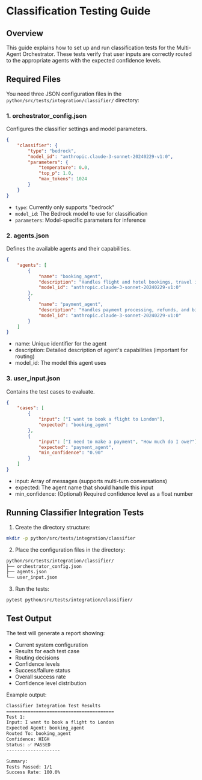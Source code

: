 # Classification Testing Guide
## Overview
This guide explains how to set up and run classification tests for the Multi-Agent Orchestrator. These tests verify that user inputs are correctly routed to the appropriate agents with the expected confidence levels.

## Required Files
You need three JSON configuration files in the `python/src/tests/integration/classifier/` directory:

### 1. orchestrator_config.json
Configures the classifier settings and model parameters.

```json
{
    "classifier": {
        "type": "bedrock",
        "model_id": "anthropic.claude-3-sonnet-20240229-v1:0",
        "parameters": {
            "temperature": 0.0,
            "top_p": 1.0,
            "max_tokens": 1024
        }
    }
}
```

- `type`: Currently only supports "bedrock"
- `model_id`: The Bedrock model to use for classification
- `parameters`: Model-specific parameters for inference

### 2. agents.json
Defines the available agents and their capabilities.

```json
{
    "agents": [
        {
            "name": "booking_agent",
            "description": "Handles flight and hotel bookings, travel itineraries, and vacation planning",
            "model_id": "anthropic.claude-3-sonnet-20240229-v1:0"
        },
        {
            "name": "payment_agent",
            "description": "Handles payment processing, refunds, and billing inquiries",
            "model_id": "anthropic.claude-3-sonnet-20240229-v1:0"
        }
    ]
}
```

- name: Unique identifier for the agent
- description: Detailed description of agent's capabilities (important for routing)
- model_id: The model this agent uses

### 3. user_input.json
Contains the test cases to evaluate.

```json
{
    "cases": [
        {
            "input": ["I want to book a flight to London"],
            "expected": "booking_agent"
        },
        {
            "input": ["I need to make a payment", "How much do I owe?"],
            "expected": "payment_agent",
            "min_confidence": "0.90"
        }
    ]
}
```

- input: Array of messages (supports multi-turn conversations)
- expected: The agent name that should handle this input
- min_confidence: (Optional) Required confidence level as a float number

## Running Classifier Integration Tests

1. Create the directory structure:
```bash
mkdir -p python/src/tests/integration/classifier
```
2. Place the configuration files in the directory:
```bash
python/src/tests/integration/classifier/
├── orchestrator_config.json
├── agents.json
└── user_input.json
```

3. Run the tests:
```bash
pytest python/src/tests/integration/classifier/
```

## Test Output
The test will generate a report showing:

- Current system configuration
- Results for each test case
- Routing decisions
- Confidence levels
- Success/failure status
- Overall success rate
- Confidence level distribution

Example output:

```bash
Classifier Integration Test Results
========================================
Test 1:
Input: I want to book a flight to London
Expected Agent: booking_agent
Routed To: booking_agent
Confidence: HIGH
Status: ✅ PASSED
--------------------

Summary:
Tests Passed: 1/1
Success Rate: 100.0%

```

